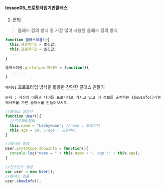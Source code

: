#### lesson05_프로토타입기반클래스

1. 문법

> 클래스 정의 방식 중 가장 많이 사용할 클래스 정의 방식

```javascript
function 클래스이름(){
  this.프로퍼티1 = 초깃값;
  this.프로퍼티2 = 초깃값;
  ....
}

클래스이름.prototype.메서드 = function(){
  .......
}
```

`예제01`  프로토타입 방식을 활용한 간단한 클래스 만들기

`문제 : 자신의 이름과 나이를 프로퍼티로 가지고 있고 이 정보를 출력하는 showInfo()라는 메서드를 가진 클래스를 만들어보시오.`

```javascript
//클래스 생성자
function User(){
  //프로퍼티정의
  this.name = "Leehyewon"; //name : 프로퍼티
  this.age = 20; //age : 프로퍼티
}

//메서드 정의
User.prototype.showInfo = function(){
  console.log("name = " + this.name + ", age :" + this.age);
}

//인스턴스 생성
var user = new User();
//메서드 호출
user.showInfo();

```

